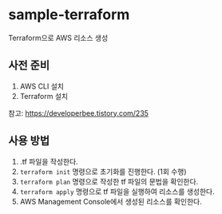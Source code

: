 # sample-terraform
Terraform으로 AWS 리소스 생성

## 사전 준비
1. AWS CLI 설치
2. Terraform 설치     

참고: https://developerbee.tistory.com/235

## 사용 방법
1. .tf 파일을 작성한다.
2. ```terraform init``` 명령으로 초기화를 진행한다. (1회 수행)
3. ```terraform plan``` 명령으로 작성한 tf 파일의 문법을 확인한다.
4. ```terraform apply``` 명령으로 tf 파일을 실행하여 리소스를 생성한다.
5. AWS Management Console에서 생성된 리소스를 확인한다.